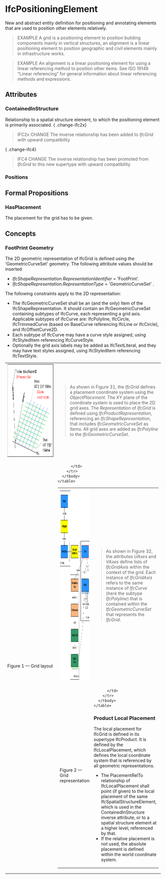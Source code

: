 # IfcPositioningElement

New and abstract entity definition for positioning and annotating elements that are used to position other elements relatively.

> EXAMPLE  A grid is a positioning element to position building components mainly in vertical structures, an alignment is a linear positioning element to position geographic and civil elements mainly in infrastructure works.

> EXAMPLE  An alignment is a linear positioning element for using a linear referencing method to position other items. See ISO 19148 “Linear referencing” for general information about linear referencing methods and expressions.

## Attributes

### ContainedInStructure
Relationship to a spatial structure element, to which the positioning element is primarily associated.
{ .change-ifc2x}
> IFC2x CHANGE  The inverse relationship has been added to _IfcGrid_ with upward compatibility

{ .change-ifc4}
> IFC4 CHANGE  The inverse relationship has been promoted from _IfcGrid_ to this new supertype with upward compatibility

### Positions


## Formal Propositions

### HasPlacement
The placement for the grid has to be given.

## Concepts

### FootPrint Geometry

The 2D geometric representation of IfcGrid is defined using the 'GeometricCurveSet' geometry. The following attribute values should be inserted

*  _IfcShapeRepresentation.RepresentationIdentifier_ = 'FootPrint'.
*  _IfcShapeRepresentation.RepresentationType_ = 'GeometricCurveSet' .

The following constraints apply to the 2D representation:

* The IfcGeometricCurveSet shall be an (and the only) Item of the IfcShapeRepresentation. It should contain an IfcGeometricCurveSet containing subtypes of IfcCurve, each representing a grid axis. Applicable subtypes of IfcCurve are: IfcPolyline, IfcCircle, IfcTrimmedCurve (based on BaseCurve referencing IfcLine or IfcCircle), and IfcOffsetCurve2D.
* Each subtype of IfcCurve may have a curve style assigned, using IfcStyledItem referencing IfcCurveStyle.
* Optionally the grid axis labels may be added as IfcTextLiteral, and they may have text styles assigned, using IfcStyledItem referencing IfcTextStyle.

<table cellpadding="2" cellspacing="2">
      <tbody>
        <tr>
          <td width="510">
            <img src="../../../../figures/ifcdesigngrid-layout1.gif" alt="design grid" border="0" height="300" width="400">
          </td>
          <td>
            <blockquote>
              As shown in Figure 31, the <em>IfcGrid</em> defines a
              placement coordinate system using the
              <em>ObjectPlacement</em>. The XY plane of the
              coordinate system is used to place the 2D grid axes.
              The <em>Representation</em> of <em>IfcGrid</em> is
              defined using <em>IfcProductRepresentation</em>,
              referencing an <em>IfcShapeRepresentation</em>, that
              includes <em>IfcGeometricCurveSet</em> as
              <em>Items</em>. All grid axes are added as
              <em>IfcPolyline</em> to the
              <em>IfcGeometricCurveSet</em>.
            </blockquote>
          </td>
        </tr>
        <tr>
          <td>
            <p class="figure">Figure 1 &mdash; Grid layout</p>
          </td>
          <td>

          </td>
        </tr>
      </tbody>
    </table>



<table cellpadding="2" cellspacing="2">
      <tbody>
        <tr>
          <td width="510">
            <img src="../../../../figures/ifcgrid-representation.png" alt="representation of a design grid" width="501" height="621" border="0">
          </td>
          <td>
            <blockquote>
              As shown in Figure 32, the attributes <em>UAxes</em>
              and <em>VAxes</em> define lists of <em>IfcGridAxis</em>
              within the context of the grid. Each instance of
              <em>IfcGridAxis</em> refers to the same instance of
              <em>IfcCurve</em> (here the subtype <em>IfcPolyline</em>)
              that is contained within the
              <em>IfcGeometricCurveSet</em> that represents the
              <em>IfcGrid</em>.
            </blockquote>
          </td>
        </tr>
        <tr>
          <td>
            <p class="figure">Figure 2 &mdash; Grid representation</p>
          </td>
          <td>

          </td>
        </tr>
      </tbody>
    </table>

### Product Local Placement

The local placement for IfcGrid is defined in its supertype IfcProduct. It is defined by the IfcLocalPlacement, which defines the local coordinate system that is referenced by all geometric representations.

* The PlacementRelTo relationship of IfcLocalPlacement shall point (if given) to the local placement of the same IfcSpatialStructureElement, which is used in the ContainedInStructure inverse attribute, or to a spatial structure element at a higher level, referenced by that.
* If the relative placement is not used, the absolute placement is defined within the world coordinate system.

